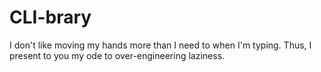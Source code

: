 # CLI-brary #

I don't like moving my hands more than I need to when I'm typing. Thus, I present to you my ode to over-engineering laziness.
